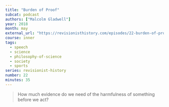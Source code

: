```yaml
---
title: "Burden of Proof"
subcat: podcast
authors: ["Malcolm Gladwell"]
year: 2018
month: may
external_url: "https://revisionisthistory.com/episodes/22-burden-of-proof"
course: inner
tags:
  - speech
  - science
  - philosophy-of-science
  - society
  - sports
series: revisionist-history
number: 22
minutes: 35
---
```


> How much evidence do we need of the harmfulness of something before we act?

